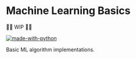 # Machine Learning Basics
:woman_factory_worker: WIP :woman_factory_worker: 

[![made-with-python](https://img.shields.io/badge/Made%20with-Python-1f425f.svg)](https://www.python.org/)

Basic ML algorithm implementations.


